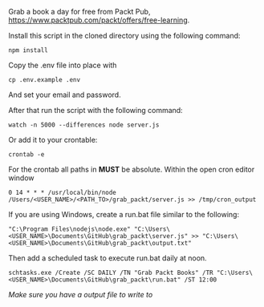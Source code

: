 Grab a book a day for free from Packt Pub, https://www.packtpub.com/packt/offers/free-learning.

Install this script in the cloned directory using the following command:

    npm install

Copy the .env file into place with

    cp .env.example .env

And set your email and password.

After that run the script with the following command:

    watch -n 5000 --differences node server.js

Or add it to your crontable:

    crontab -e
    
For the crontab all paths in **MUST** be absolute. 
Within the open cron editor window

    0 14 * * * /usr/local/bin/node /Users/<USER_NAME>/<PATH_TO>/grab_packt/server.js >> /tmp/cron_output
	
If you are using Windows, create a run.bat file similar to the following:

	"C:\Program Files\nodejs\node.exe" "C:\Users\<USER_NAME>\Documents\GitHub\grab_packt\server.js" >> "C:\Users\<USER_NAME>\Documents\GitHub\grab_packt\output.txt"
	
Then add a scheduled task to execute run.bat daily at noon.	

	schtasks.exe /Create /SC DAILY /TN "Grab Packt Books" /TR "C:\Users\<USER_NAME>\Documents\GitHub\grab_packt\run.bat" /ST 12:00

_Make sure you have a output file to write to_